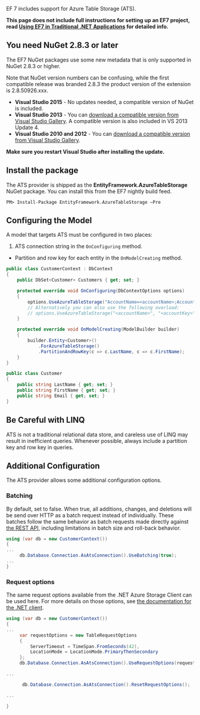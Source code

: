 EF 7 includes support for Azure Table Storage (ATS). 

**This page does not include full instructions for setting up an EF7 project, read [Using EF7 in Traditional .NET Applications](https://github.com/aspnet/EntityFramework/wiki/Using-EF7-in-Traditional-.NET-Applications/) for detailed info.**

## You need NuGet 2.8.3 or later
The EF7 NuGet packages use some new metadata that is only supported in NuGet 2.8.3 or higher. 

Note that NuGet version numbers can be confusing, while the first compatible release was branded 2.8.3 the product version of the extension is 2.8.50926.xxx.

* **Visual Studio 2015** - No updates needed, a compatible version of NuGet is included.
* **Visual Studio 2013** - You can [download a compatible version from Visual Studio Gallery](https://visualstudiogallery.msdn.microsoft.com/4ec1526c-4a8c-4a84-b702-b21a8f5293ca). A compatible version is also included in VS 2013 Update 4.
* **Visual Studio 2010 and 2012** - You can [download a compatible version from Visual Studio Gallery](https://visualstudiogallery.msdn.microsoft.com/27077b70-9dad-4c64-adcf-c7cf6bc9970c).

**Make sure you restart Visual Studio after installing the update.**

## Install the package
The ATS provider is shipped as the **EntityFramework.AzureTableStorage** NuGet package. You can install this from the EF7 nightly build feed.

```
PM> Install-Package EntityFramework.AzureTableStorage –Pre
```

## Configuring the Model
A model that targets ATS must be configured in two places:

1. ATS connection string in the ```OnConfiguring``` method. 
* Partition and row key for each entity in the ```OnModelCreating``` method.

```c#
public class CustomerContext : DbContext
{
    public DbSet<Customer> Customers { get; set; }

    protected override void OnConfiguring(DbContextOptions options)
    {
        options.UseAzureTableStorage("AccountName=<accountName>;AccountKey=<accountKey>;");
        // Alternatively you can also use the following overload:
        // options.UseAzureTableStorage("<accountName>", "<accountKey>");
    }

    protected override void OnModelCreating(ModelBuilder builder)
    {
        builder.Entity<Customer>()
            .ForAzureTableStorage()
            .PartitionAndRowKey(c => c.LastName, c => c.FirstName);
    }
}

public class Customer
{
    public string LastName { get; set; }
    public string FirstName { get; set; }
    public string Email { get; set; }
}
```

## Be Careful with LINQ
ATS is not a traditional relational data store, and careless use of LINQ may result in inefficient queries. Whenever possible, always include a partition key and row key in queries.

## Additional Configuration
The ATS provider allows some additional configuration options.

### Batching
By default, set to false. When true, all additions, changes, and deletions will be send over HTTP as a batch request instead of individually. These batches follow the same behavior as batch requests made directly against [the REST API](http://msdn.microsoft.com/en-us/library/dd179355.aspx), including limitations in batch size and roll-back behavior.

```c#
using (var db = new CustomerContext())
{
...
     db.Database.Connection.AsAtsConnection().UseBatching(true);
...
}
```

### Request options
The same request options available from the .NET Azure Storage Client can be used here. For more details on those options, see [the documentation for the .NET client](http://go.microsoft.com/fwlink/?linkid=390731&clcid=0x409).

```c#
using (var db = new CustomerContext())
{
...
     var requestOptions = new TableRequestOptions
     {
         ServerTimeout = TimeSpan.FromSeconds(42),
         LocationMode = LocationMode.PrimaryThenSecondary
     };
     db.Database.Connection.AsAtsConnection().UseRequestOptions(requestOptions);

...

      db.Database.Connection.AsAtsConnection().ResetRequestOptions();

...

}
```